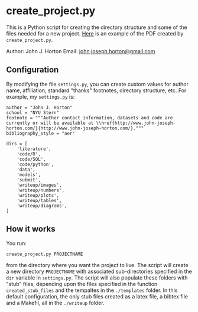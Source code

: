create_project.py
=================

This is a Python script for creating the directory structure and some of the files needed for a new project. 
[Here](https://dl.dropboxusercontent.com/u/420874/permanent/testproject.pdf) is an example of the PDF created by `create_project.py`. 

Author: John J. Horton 
Email: <john.joseph.horton@gmail.com>

Configuration
-------------
By modifying the file `settings.py`, you can create custom values for author name, affiliation, standard "thanks" footnotes, directory structure, etc. 
For example, my `settings.py` is: 

```
author = "John J. Horton" 
school = "NYU Stern" 
footnote = """Author contact information, datasets and code are currently or will be available at \\href{http://www.john-joseph-horton.com/}{http://www.john-joseph-horton.com/}."""
bibliography_style = "aer" 

dirs = [
    'literature', 
    'code/R', 
    'code/SQL', 
    'code/python', 
    'data',
    'models',    
    'submit', 
    'writeup/images', 
    'writeup/numbers', 
    'writeup/plots', 
    'writeup/tables',
    'writeup/diagrams', 
]
```

How it works
------------
You run: 

	create_project.py PROJECTNAME 

from the directory where you want the project to live.
The script will create a new directory `PROJECTNAME` with associated sub-directories specified in the `dir` variable in `settings.py`. 
The script will also populate these folders with "stub" files, depending upon the files specified in the function `created_stub_files` and the tempaltes in the `./templates` folder. 
In this default configuration, the only stub files created as a latex file, a bibtex file and a Makefil, all in the `./writeup` folder. 

	
